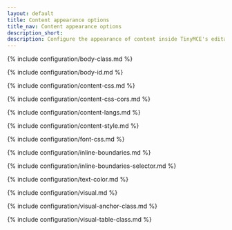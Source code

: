 ```yaml
---
layout: default
title: Content appearance options
title_nav: Content appearance options
description_short:
description: Configure the appearance of content inside TinyMCE's editable area.
---
```


{% include configuration/body-class.md %}

{% include configuration/body-id.md %}

{% include configuration/content-css.md %}

{% include configuration/content-css-cors.md %}

{% include configuration/content-langs.md %}

{% include configuration/content-style.md %}

{% include configuration/font-css.md %}

{% include configuration/inline-boundaries.md %}

{% include configuration/inline-boundaries-selector.md %}

{% include configuration/text-color.md %}

{% include configuration/visual.md %}

{% include configuration/visual-anchor-class.md %}

{% include configuration/visual-table-class.md %}
